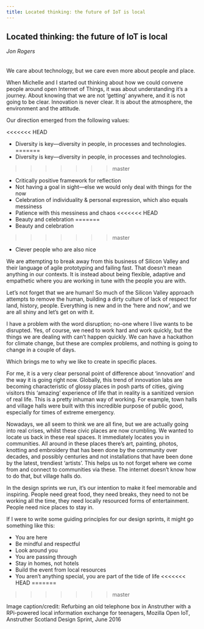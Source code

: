 ```yaml
---
title: Located thinking: the future of IoT is local
---
```


## Located thinking: the future of IoT is local
_Jon Rogers_
<br />
<br />
<br />
We care about technology, but we care even more about people and place. 

When Michelle and I started out thinking about how we could convene people around open Internet of Things, it was about understanding it’s a journey. About knowing that we are not ‘getting’ anywhere, and it is not going to be clear. Innovation is never clear. It is about the atmosphere, the environment and the attitude. 

Our direction emerged from the following values:

<<<<<<< HEAD
* Diversity is key—diversity in people, in processes and technologies. 
=======
* Diversity is key—diversity in people, in processes and technologies.
>>>>>>> master
* Critically positive framework for reflection
* Not having a goal in sight—else we would only deal with things for the now
* Celebration of individuality & personal expression, which also equals messiness
* Patience with this messiness and chaos
<<<<<<< HEAD
* Beauty and celebration 
=======
* Beauty and celebration
>>>>>>> master
* Clever people who are also nice

We are attempting to break away from this business of Silicon Valley and their language of agile prototyping and failing fast. That doesn’t mean anything in our contexts. It is instead about being flexible, adaptive and empathetic where you are working in tune with the people you are with. 

Let’s not forget that we are human! So much of the Silicon Valley approach attempts to remove the human, building a dirty culture of lack of respect for land, history, people. Everything is new and in the ‘here and now’, and we are all shiny and let’s get on with it. 

I have a problem with the word disruption; no-one where I live wants to be disrupted. Yes, of course, we need to work hard and work quickly, but the things we are dealing with can’t happen quickly. We can have a hackathon for climate change, but these are complex problems, and nothing is going to change in a couple of days. 

Which brings me to why we like to create in specific places. 

For me, it is a very clear personal point of difference about ‘innovation’ and the way it is going right now. Globally, this trend of innovation labs are becoming characteristic of glossy places in posh parts of cities, giving visitors this ‘amazing’ experience of life that in reality is a sanitized version of real life. This is a pretty inhuman way of working. For example, town halls and village halls were built with this incredible purpose of public good, especially for times of extreme emergency. 

Nowadays, we all seem to think we are all fine, but we are actually going into real crises, whilst these civic places are now crumbling. We wanted to locate us back in these real spaces. It immediately locates you in communities. All around in these places there’s art, painting, photos, knotting and embroidery that has been done by the community over decades, and possibly centuries and not installations that have been done by the latest, trendiest ‘artists’. This helps us to not forget where we come from and connect to communities via these. The internet doesn’t know how to do that, but village halls do. 

In the design sprints we run, it’s our intention to make it feel memorable and inspiring. People need great food, they need breaks, they need to not be working all the time, they need locally resourced forms of entertainment. People need nice places to stay in.

If I were to write some guiding principles for our design sprints, it might go something like this:

* You are here
* Be mindful and respectful 
* Look around you
* You are passing through
* Stay in homes, not hotels
* Build the event from local resources 
* You aren’t anything special, you are part of the tide of life
<<<<<<< HEAD
=======

>>>>>>> master

Image caption/credit:
Refurbing an old telephone box in Anstruther with a RPi-powered local information exchange for teenagers, Mozilla Open IoT, Anstruther Scotland Design Sprint, June 2016 
